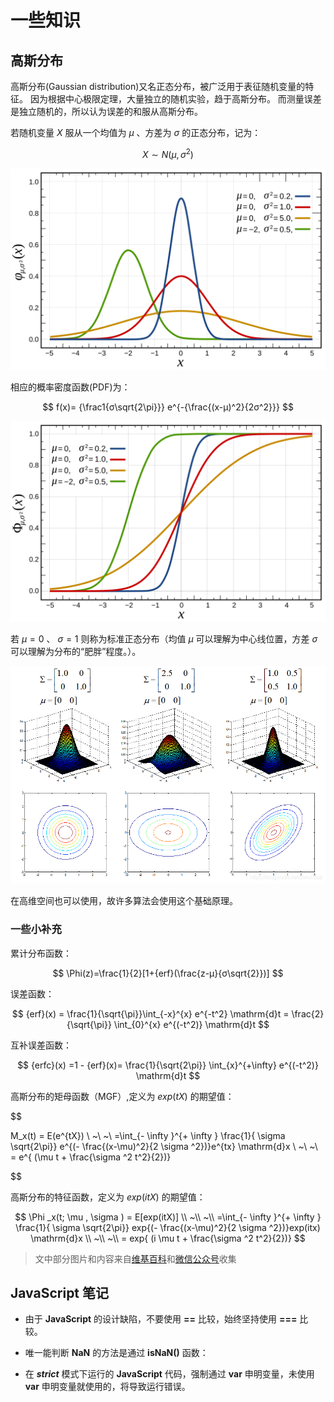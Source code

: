 # 一些知识

## 高斯分布

高斯分布(Gaussian distribution)又名正态分布，被广泛用于表征随机变量的特征。
因为根据中心极限定理，大量独立的随机实验，趋于高斯分布。
而测量误差是独立随机的，所以认为误差的和服从高斯分布。

若随机变量 $X$ 服从一个均值为 $μ$ 、方差为 $σ$ 的正态分布，记为：

$$
X \sim N( μ , σ^2 )
$$

![高斯分布图](./Know/高斯分布.svg?center "高斯分布图")

相应的概率密度函数(PDF)为：

$$
f(x)= {\frac1{σ\sqrt{2\pi}}} e^{-{\frac{(x-μ)^2}{2σ^2}}}
$$

![概率密度函数的累积分布函数](./Know/概率密度函数的累积分布函数.svg?center "概率密度函数的累积分布函数")

若 $μ = 0$ 、 $σ = 1$ 则称为标准正态分布（均值 $μ$ 可以理解为中心线位置，方差 $σ$ 可以理解为分布的“肥胖”程度。）。

![高斯混合模型示意图](./Know/高斯混合模型.png?center "高斯混合模型示意图")

在高维空间也可以使用，故许多算法会使用这个基础原理。

### 一些小补充

累计分布函数：

$$
\Phi(z)=\frac{1}{2}[1+{erf}(\frac{z-μ}{σ\sqrt{2}})]
$$

误差函数：

<!-- $$
\begin{align*}
  {erf}(x) &= \frac{1}{\sqrt{\pi}}\int_{-x}^{x} e^{-t^2} \mathrm{d}t \\

  &= \frac{2}{\sqrt{\pi}} \int_{0}^{x} e^{(-t^2)} \mathrm{d}t \\
\end{align*}
$$ -->

$$
{erf}(x)
= \frac{1}{\sqrt{\pi}}\int_{-x}^{x} e^{-t^2} \mathrm{d}t
= \frac{2}{\sqrt{\pi}} \int_{0}^{x} e^{(-t^2)} \mathrm{d}t
$$

互补误差函数：

<!-- $$
\begin{align}

  {erfc}(x) &=1 - {erf}(x) \\

  &= \frac{1}{\sqrt{2\pi}} \int_{x}^{+\infty} e^{(-t^2)} \mathrm{d}t \\

\end{align}
$$ -->

$$
{erfc}(x) =1 - {erf}(x)= \frac{1}{\sqrt{2\pi}} \int_{x}^{+\infty} e^{(-t^2)} \mathrm{d}t
$$

高斯分布的矩母函数（MGF）,定义为 $exp(tX)$ 的期望值：

<!-- $$
\begin{align}
  M_x(t) &= E(e^{tX}) \\

  &=\int_{- \infty }^{+ \infty } \frac{1}{ \sigma \sqrt{2\pi}} e^{(- \frac{(x-\mu)^2}{2 \sigma ^2})}e^{tx} \mathrm{d}x \\

  &= e^{ (\mu t + \frac{\sigma ^2 t^2}{2})}
\end{align}
$$ -->

$$

M_x(t) = E(e^{tX}) \\
~\\
~\\
=\int_{- \infty }^{+ \infty } \frac{1}{ \sigma \sqrt{2\pi}} e^{(- \frac{(x-\mu)^2}{2 \sigma ^2})}e^{tx} \mathrm{d}x \\
~\\
~\\
= e^{ (\mu t + \frac{\sigma ^2 t^2}{2})}

$$

高斯分布的特征函数，定义为 $exp(itX)$ 的期望值：

<!-- $$
\begin{align}

  \Phi _x(t; \mu , \sigma ) &= E[exp(itX)] \\

  &=\int_{- \infty }^{+ \infty } \frac{1}{ \sigma \sqrt{2\pi}} exp{(- \frac{(x-\mu)^2}{2 \sigma ^2})}exp(itx) \mathrm{d}x \\

  &= exp{ (i \mu t + \frac{\sigma ^2 t^2}{2})}

\end{align}
$$ -->

$$
\Phi _x(t; \mu , \sigma ) = E[exp(itX)] \\
~\\
~\\
=\int_{- \infty }^{+ \infty } \frac{1}{ \sigma \sqrt{2\pi}} exp{(- \frac{(x-\mu)^2}{2 \sigma ^2})}exp(itx) \mathrm{d}x \\
~\\
~\\
= exp{ (i \mu t + \frac{\sigma ^2 t^2}{2})}
$$

> 文中部分图片和内容来自[维基百科](https://zh.wikipedia.org/zh-cn/%E6%AD%A3%E6%80%81%E5%88%86%E5%B8%83)和[微信公众号](https://mp.weixin.qq.com/s/qkTE3UMHvRjyXVvuc4N-AA)收集

## JavaScript 笔记

- 由于 **JavaScript** 的设计缺陷，不要使用 **==** 比较，始终坚持使用 **===** 比较。

- 唯一能判断 **NaN** 的方法是通过 **isNaN()** 函数：

- 在 _**strict**_ 模式下运行的 **JavaScript** 代码，强制通过 **var** 申明变量，未使用 **var** 申明变量就使用的，将导致运行错误。
